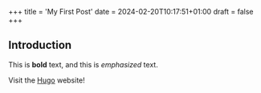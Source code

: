 +++
title = 'My First Post'
date = 2024-02-20T10:17:51+01:00
draft = false
+++

## Introduction

This is **bold** text, and this is *emphasized* text.

Visit the [Hugo](https://gohugo.io) website!